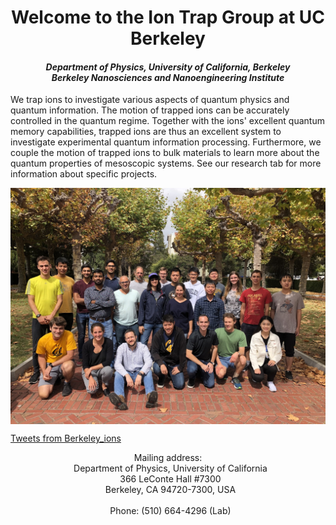 <div id="mainText">
<div align="center">
	<h1>Welcome to the Ion Trap Group at UC Berkeley</h1>
	<h4><i>Department of Physics, University of California, Berkeley<br/>
	Berkeley Nanosciences and Nanoengineering Institute</i></h4>
</div>
<p>
	We trap ions to investigate various aspects of quantum physics and quantum information. The motion of trapped ions can be accurately controlled in the quantum regime. Together with the ions' excellent quantum memory capabilities, trapped ions are thus an excellent system to investigate experimental quantum information  processing. Furthermore, we couple the motion of trapped ions to bulk materials to learn more about the quantum properties of mesoscopic systems. See our
	research tab for more information about specific projects.
</p>

<!--
<p>
We have a limited number of undergraduate research positions available! If you are interested, please send your CV and transcript to Hartmut Haeffner (hhaeffner@berkeley.edu).
</p>
-->

<div align="center">
	<IMG src="/members/pics/group_photo_2019_lowres.jpg" align="middle" width="600px">
</div>

<p>
	<a class="twitter-timeline" data-width="650" data-height="1000" data-dnt="true" data-theme="light" href="https://twitter.com/Berkeley_ions?ref_src=twsrc%5Etfw">
		Tweets from Berkeley_ions
	</a>
	<script async src="https://platform.twitter.com/widgets.js" charset="utf-8"></script>
</p>

<div id="contactInfo" align="center">
	<p>
		Mailing address:<br>
		&nbsp;&nbsp;Department of Physics, University of California<br>
		&nbsp;&nbsp;366 LeConte Hall #7300<br>
		&nbsp;&nbsp;Berkeley, CA 94720-7300, USA<br><br>
		&nbsp;&nbsp;Phone: (510) 664-4296  (Lab)
	</p>
</div>

</div>
